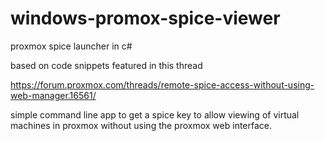 # windows-promox-spice-viewer
proxmox spice launcher in c#

based on code snippets featured in this thread

https://forum.proxmox.com/threads/remote-spice-access-without-using-web-manager.16561/

simple command line app to get a spice key to allow viewing of virtual machines in proxmox without using the proxmox web interface.

